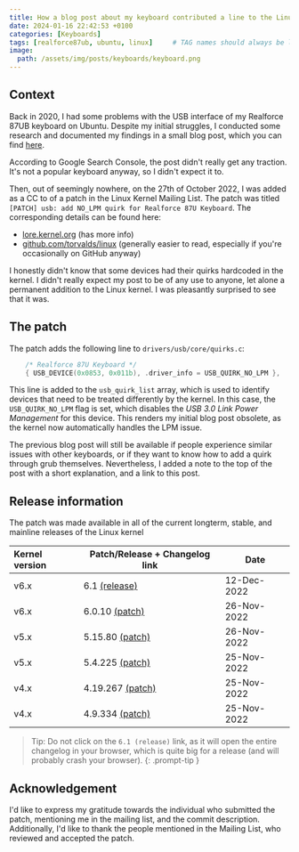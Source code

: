 ```yaml
---
title: How a blog post about my keyboard contributed a line to the Linux kernel
date: 2024-01-16 22:42:53 +0100
categories: [Keyboards]
tags: [realforce87ub, ubuntu, linux]     # TAG names should always be lowercase
image:
  path: /assets/img/posts/keyboards/keyboard.png
---
```


## Context

Back in 2020, I had some problems with the USB interface of my Realforce 87UB keyboard on Ubuntu. Despite my initial struggles, I conducted some research and documented my findings in a small blog post, which you can find [here](/posts/making-the-realforce-87u-work-with-usb30-on-Ubuntu/).

According to Google Search Console, the post didn't really get any traction. It's not a popular keyboard anyway, so I didn't expect it to.

Then, out of seemingly nowhere, on the 27th of October 2022, I was added as a CC to of a patch in the Linux Kernel Mailing List. The patch was titled `[PATCH] usb: add NO_LPM quirk for Realforce 87U Keyboard`. The corresponding details can be found here:

* [lore.kernel.org](https://lore.kernel.org/all/20221109122946.706036-1-ndumazet@google.com/) (has more info)
* [github.com/torvalds/linux](https://github.com/torvalds/linux/commit/181135bb20dcb184edd89817831b888eb8132741) (generally easier to read, especially if you're occasionally on GitHub anyway)

I honestly didn't know that some devices had their quirks hardcoded in the kernel. I didn't really expect my post to be of any use to anyone, let alone a permanent addition to the Linux kernel. I was pleasantly surprised to see that it was.

## The patch

The patch adds the following line to `drivers/usb/core/quirks.c`:

```c
    /* Realforce 87U Keyboard */
    { USB_DEVICE(0x0853, 0x011b), .driver_info = USB_QUIRK_NO_LPM },	
```

This line is added to the `usb_quirk_list` array, which is used to identify devices that need to be treated differently by the kernel. In this case, the `USB_QUIRK_NO_LPM` flag is set, which disables the *USB 3.0 Link Power Management* for this device. This renders my initial blog post obsolete, as the kernel now automatically handles the LPM issue.

The previous blog post will still be available if people experience similar issues with other keyboards, or if they want to know how to add a quirk through grub themselves. Nevertheless, I added a note to the top of the post with a short explanation, and a link to this post. 

## Release information
The patch was made available in all of the current longterm, stable, and mainline releases of the Linux kernel

| Kernel version | Patch/Release + Changelog link                                                     | Date        | 
| :------------- | ---------------------------------------------------------------------------------- | ----------- | 
|  v6.x          | 6.1 [(release)](https://cdn.kernel.org/pub/linux/kernel/v6.x/ChangeLog-6.1)        | 12-Dec-2022 | 
|  v6.x          | 6.0.10 [(patch)](https://cdn.kernel.org/pub/linux/kernel/v6.x/ChangeLog-6.0.10)    | 26-Nov-2022 | 
|  v5.x          | 5.15.80 [(patch)](https://cdn.kernel.org/pub/linux/kernel/v5.x/ChangeLog-5.15.80)  | 26-Nov-2022 |
|  v5.x          | 5.4.225 [(patch)](https://cdn.kernel.org/pub/linux/kernel/v5.x/ChangeLog-5.4.225)  | 25-Nov-2022 |
|  v4.x          | 4.19.267 [(patch)](https://cdn.kernel.org/pub/linux/kernel/v4.x/ChangeLog-4.19.267)| 25-Nov-2022 |
|  v4.x          | 4.9.334 [(patch)](https://cdn.kernel.org/pub/linux/kernel/v4.x/ChangeLog-4.9.334)  | 25-Nov-2022 |

> Tip: Do not click on the `6.1 (release)` link, as it will open the entire changelog in your browser, which is quite big for a release (and will probably crash your browser). 
{: .prompt-tip }


## Acknowledgement

I'd like to express my gratitude towards the individual who submitted the patch, mentioning me in the mailing list, and the commit description. Additionally, I'd like to thank the people mentioned in the Mailing List, who reviewed and accepted the patch.